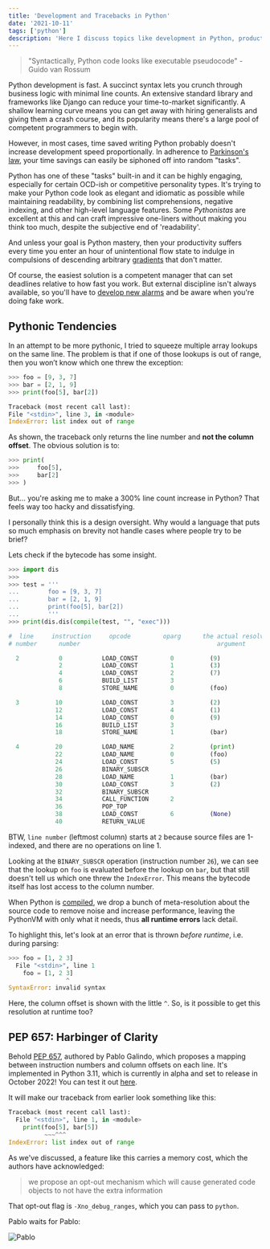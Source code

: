 ```yaml
---
title: 'Development and Tracebacks in Python'
date: '2021-10-11'
tags: ['python']
description: 'Here I discuss topics like development in Python, productivity, and why Python tracebacks suck (and the knight in shining armour that will save us from this terrible fate)'
---
```


> "Syntactically, Python code looks like executable pseudocode" - Guido van Rossum

Python development is fast. A succinct syntax lets you crunch through business logic with minimal line counts. An extensive standard library and frameworks like Django can reduce your time-to-market significantly. A shallow learning curve means you can get away with hiring generalists and giving them a crash course, and its popularity means there's a large pool of competent programmers to begin with.

However, in most cases, time saved writing Python probably doesn't increase development speed proportionally. In adherence to [Parkinson's law](https://en.wikipedia.org/wiki/Parkinson%27s_law), your time savings can easily be siphoned off into random "tasks".

Python has one of these "tasks" built-in and it can be highly engaging, especially for certain OCD-ish or competitive personality types. It's trying to make your Python code look as elegant and idiomatic as possible while maintaining readability, by combining list comprehensions, negative indexing, and other high-level language features. Some _Pythonistas_ are excellent at this and can craft impressive one-liners without making you think too much, despite the subjective end of 'readability'.

And unless your goal is Python mastery, then your productivity suffers every time you enter an hour of unintentional flow state to indulge in compulsions of descending arbitrary [gradients](https://en.wikipedia.org/wiki/Gradient_descent) that don't matter.

Of course, the easiest solution is a competent manager that can set deadlines relative to how fast you work. But external discipline isn't always available, so you'll have to [develop new alarms](http://www.paulgraham.com/selfindulgence.html) and be aware when you're doing fake work.

## Pythonic Tendencies

In an attempt to be more pythonic, I tried to squeeze multiple array lookups on the same line. The problem is that if one of those lookups is out of range, then you won’t know which one threw the exception:

```py
>>> foo = [9, 3, 7]
>>> bar = [2, 1, 9]
>>> print(foo[5], bar[2])

Traceback (most recent call last):
File "<stdin>", line 3, in <module>
IndexError: list index out of range
```

As shown, the traceback only returns the line number and **not the column offset**. The obvious solution is to:

```py
>>> print(
>>>     foo[5], 
>>>     bar[2]
>>> )
```

But... you're asking me to make a 300% line count increase in Python? That feels way too hacky and dissatisfying.

I personally think this is a design oversight. Why would a language that puts so much emphasis on brevity not handle cases where people try to be brief?

Lets check if the bytecode has some insight.

```py
>>> import dis
>>> 
>>> test = '''
...        foo = [9, 3, 7]
...        bar = [2, 1, 9]
...        print(foo[5], bar[2])
...        '''
>>> print(dis.dis(compile(test, "", "exec")))

#  line     instruction     opcode         oparg      the actual resolved 
# number      number                                      argument

  2           0           LOAD_CONST         0          (9)
              2           LOAD_CONST         1          (3)
              4           LOAD_CONST         2          (7)
              6           BUILD_LIST         3          
              8           STORE_NAME         0          (foo)

  3          10           LOAD_CONST         3          (2)
             12           LOAD_CONST         4          (1)
             14           LOAD_CONST         0          (9)
             16           BUILD_LIST         3          
             18           STORE_NAME         1          (bar)

  4          20           LOAD_NAME          2          (print)
             22           LOAD_NAME          0          (foo)
             24           LOAD_CONST         5          (5)
             26           BINARY_SUBSCR   
             28           LOAD_NAME          1          (bar)
             30           LOAD_CONST         3          (2)
             32           BINARY_SUBSCR   
             34           CALL_FUNCTION      2          
             36           POP_TOP         
             38           LOAD_CONST         6          (None)
             40           RETURN_VALUE
```
BTW, `line number` (leftmost column) starts at `2` because source files are 1-indexed, and there are no operations on line 1.

Looking at the `BINARY_SUBSCR` operation (instruction number `26`), we can see that the lookup on `foo` is evaluated before the lookup on `bar`, but that still doesn't tell us which one threw the `IndexError`. This means the bytecode itself has lost access to the column number.

When Python is [compiled](https://nedbatchelder.com/blog/201803/is_python_interpreted_or_compiled_yes.html), we drop a bunch of meta-resolution about the source code to remove noise and increase performance, leaving the PythonVM with only what it needs, thus **all runtime errors** lack detail. 

To highlight this, let's look at an error that is thrown _before runtime_, i.e. during parsing:

```py
>>> foo = [1, 2 3]
  File "<stdin>", line 1
    foo = [1, 2 3]
                ^
SyntaxError: invalid syntax
```

Here, the column offset is shown with the little `^`. So, is it possible to get this resolution at runtime too?


## PEP 657: Harbinger of Clarity

Behold [PEP 657](https://www.python.org/dev/peps/pep-0657/), authored by Pablo Galindo, which proposes a mapping between instruction numbers and column offsets on each line. It's implemented in Python 3.11, which is currently in alpha and set to release in October 2022! You can test it out [here](https://github.com/python/cpython).

It will make our traceback from earlier look something like this:

```py
Traceback (most recent call last):
  File "<stdin>", line 1, in <module>
    print(foo[5], bar[5])
          ~~~^^^
IndexError: list index out of range
```

As we've discussed, a feature like this carries a memory cost, which the authors have acknowledged:

> we propose an opt-out mechanism which will cause generated code objects to not have the extra information

That opt-out flag is `-Xno_debug_ranges`, which you can pass to `python`.

Pablo waits for Pablo:

![Pablo](pablowait.gif)
